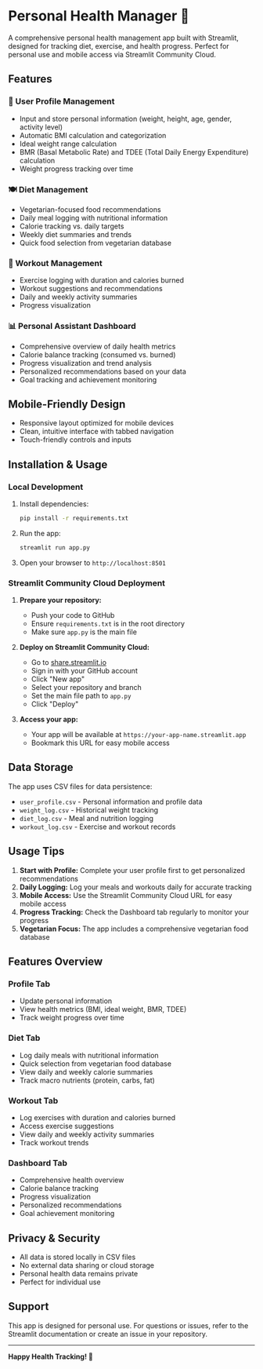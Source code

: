 # Personal Health Manager 💪

A comprehensive personal health management app built with Streamlit, designed for tracking diet, exercise, and health progress. Perfect for personal use and mobile access via Streamlit Community Cloud.

## Features

### 👤 User Profile Management
- Input and store personal information (weight, height, age, gender, activity level)
- Automatic BMI calculation and categorization
- Ideal weight range calculation
- BMR (Basal Metabolic Rate) and TDEE (Total Daily Energy Expenditure) calculation
- Weight progress tracking over time

### 🍽️ Diet Management
- Vegetarian-focused food recommendations
- Daily meal logging with nutritional information
- Calorie tracking vs. daily targets
- Weekly diet summaries and trends
- Quick food selection from vegetarian database

### 🏃 Workout Management
- Exercise logging with duration and calories burned
- Workout suggestions and recommendations
- Daily and weekly activity summaries
- Progress visualization

### 📊 Personal Assistant Dashboard
- Comprehensive overview of daily health metrics
- Calorie balance tracking (consumed vs. burned)
- Progress visualization and trend analysis
- Personalized recommendations based on your data
- Goal tracking and achievement monitoring

## Mobile-Friendly Design
- Responsive layout optimized for mobile devices
- Clean, intuitive interface with tabbed navigation
- Touch-friendly controls and inputs

## Installation & Usage

### Local Development
1. Install dependencies:
   ```bash
   pip install -r requirements.txt
   ```

2. Run the app:
   ```bash
   streamlit run app.py
   ```

3. Open your browser to `http://localhost:8501`

### Streamlit Community Cloud Deployment

1. **Prepare your repository:**
   - Push your code to GitHub
   - Ensure `requirements.txt` is in the root directory
   - Make sure `app.py` is the main file

2. **Deploy on Streamlit Community Cloud:**
   - Go to [share.streamlit.io](https://share.streamlit.io)
   - Sign in with your GitHub account
   - Click "New app"
   - Select your repository and branch
   - Set the main file path to `app.py`
   - Click "Deploy"

3. **Access your app:**
   - Your app will be available at `https://your-app-name.streamlit.app`
   - Bookmark this URL for easy mobile access

## Data Storage

The app uses CSV files for data persistence:
- `user_profile.csv` - Personal information and profile data
- `weight_log.csv` - Historical weight tracking
- `diet_log.csv` - Meal and nutrition logging
- `workout_log.csv` - Exercise and workout records

## Usage Tips

1. **Start with Profile:** Complete your user profile first to get personalized recommendations
2. **Daily Logging:** Log your meals and workouts daily for accurate tracking
3. **Mobile Access:** Use the Streamlit Community Cloud URL for easy mobile access
4. **Progress Tracking:** Check the Dashboard tab regularly to monitor your progress
5. **Vegetarian Focus:** The app includes a comprehensive vegetarian food database

## Features Overview

### Profile Tab
- Update personal information
- View health metrics (BMI, ideal weight, BMR, TDEE)
- Track weight progress over time

### Diet Tab
- Log daily meals with nutritional information
- Quick selection from vegetarian food database
- View daily and weekly calorie summaries
- Track macro nutrients (protein, carbs, fat)

### Workout Tab
- Log exercises with duration and calories burned
- Access exercise suggestions
- View daily and weekly activity summaries
- Track workout trends

### Dashboard Tab
- Comprehensive health overview
- Calorie balance tracking
- Progress visualization
- Personalized recommendations
- Goal achievement monitoring

## Privacy & Security

- All data is stored locally in CSV files
- No external data sharing or cloud storage
- Personal health data remains private
- Perfect for individual use

## Support

This app is designed for personal use. For questions or issues, refer to the Streamlit documentation or create an issue in your repository.

---

**Happy Health Tracking! 🎯**

